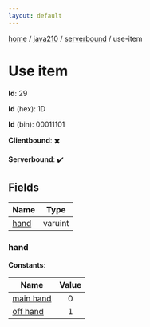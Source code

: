 ```yaml
---
layout: default
---
```


[home](/)  /  [java210](/protocol/java210)  /  [serverbound](/protocol/java210/serverbound)  /  use-item

# Use item

**Id**: 29

**Id** (hex): 1D

**Id** (bin): 00011101

**Clientbound**: ✖️

**Serverbound**: ✔️

## Fields

Name | Type
---|---
[hand](#hand) | varuint

### hand

**Constants**:

Name | Value
---|:---:
[main hand](hand_main-hand) | 0
[off hand](hand_off-hand) | 1
